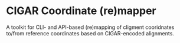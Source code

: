 # CIGAR Coordinate (re)mapper
A toolkit for CLI- and API-based (re)mapping of cligment cooridnates to/from reference coordinates based on CIGAR-encoded alignments.
